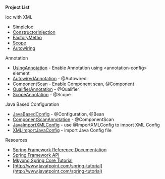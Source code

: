 **Project List**

Ioc with XML
- [SimpleIoc](SimpleIoc)
- [ConstructorInjection](ConstructorInjection)
- [FactoryMetho](FactoryMetho)
- [Scope](Scope)
- [Autowiring](Autowiring)

Annotation
- [UsingAnnotation](UsingAnnotation) - Enable Annotation using &lt;annotation-config&gt; element
- [AutowiredAnnotation](AutowiredAnnotation) - @Autowired
- [ComponentScan](ComponentScan) - Enable Component scan, @Component
- [QualifierAnnotation](QualifierAnnotation) - @Qualifier
- [ScopeAnnotation](ScopeAnnotation) - @Scope

Java Based Configuration
- [JavaBasedConfig](JavaBasedConfig) - @Configuration, @Bean
- [ComponentScanAnnotation](ComponentScanAnnotation) - @ComponentScan
- [JavaImportXMLConfig](JavaImportXMLConfig) - use @ImportXMLConfig to import XML Config
- [XMLImportJavaConfig](XMLImportJavaConfig) - import Java Config file

Resources
- [Spring Framework Reference Documentation](http://docs.spring.io/spring/docs/current/spring-framework-reference/htmlsingle/)
- [Spring Framework API](http://docs.spring.io/spring/docs/current/javadoc-api/)
- [Mkyong Spring Core Tutorial](https://www.mkyong.com/tutorials/spring-tutorials/)
- [http://www.javatpoint.com/spring-tutorial](http://www.javatpoint.com/spring-tutorial)
